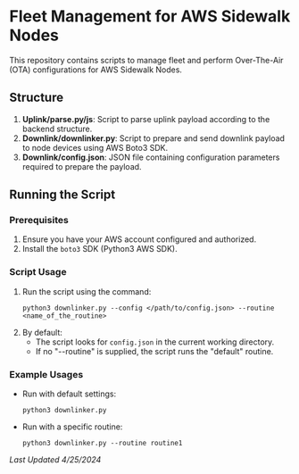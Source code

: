 # Fleet Management for AWS Sidewalk Nodes

This repository contains scripts to manage fleet and perform Over-The-Air (OTA) configurations for AWS Sidewalk Nodes.

## Structure

1. **Uplink/parse.py/js**: Script to parse uplink payload according to the backend structure.
2. **Downlink/downlinker.py**: Script to prepare and send downlink payload to node devices using AWS Boto3 SDK.
3. **Downlink/config.json**: JSON file containing configuration parameters required to prepare the payload.

## Running the Script

### Prerequisites

1. Ensure you have your AWS account configured and authorized.
2. Install the `boto3` SDK (Python3 AWS SDK).

### Script Usage

1. Run the script using the command:
   ```
   python3 downlinker.py --config </path/to/config.json> --routine <name_of_the_routine>
   ```
2. By default:
   - The script looks for `config.json` in the current working directory.
   - If no "--routine" is supplied, the script runs the "default" routine.

### Example Usages

- Run with default settings:
  ```
  python3 downlinker.py
  ```
- Run with a specific routine:
  ```
  python3 downlinker.py --routine routine1
  ```

_Last Updated 4/25/2024_

